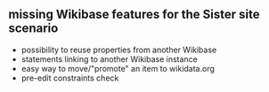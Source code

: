 ## missing Wikibase features for the Sister site scenario

* possibility to reuse properties from another Wikibase
* statements linking to another Wikibase instance
* easy way to move/"promote" an item to wikidata.org
* pre-edit constraints check
